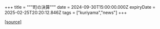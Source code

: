 +++
title = """町の決算"""
date = 2024-09-30T15:00:00.000Z
expiryDate = 2025-02-25T20:20:12.846Z
tags = ["kuriyama","news"]
+++


[[source]](https://www.town.kuriyama.hokkaido.jp/soshiki/32/595.html)
